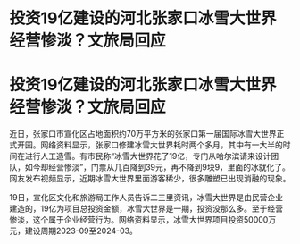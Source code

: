 # 投资19亿建设的河北张家口冰雪大世界经营惨淡？文旅局回应

# 投资19亿建设的河北张家口冰雪大世界经营惨淡？文旅局回应

近日，张家口市宣化区占地面积约70万平方米的张家口第一届国际冰雪大世界正式开园。网络资料显示，张家口修建冰雪大世界耗时两个多月，其中有一大半的时间在进行人工造雪。有市民称“冰雪大世界花了19亿，专门从哈尔滨请来设计团队，如今却经营惨淡”，门票从几百降到39元，再不降到9块9，里面的冰就化了。网友发布视频显示，近期冰雪大世界里面游客稀少，很多雕塑已出现消融的现象。

19日，宣化区文化和旅游局工作人员告诉二三里资讯，冰雪大世界是由民营企业建造的，19亿为项目总投资金额，冰雪大世界是一期，投资没那么多。至于经营惨淡，这个属于企业经营行为。网络资料显示，冰雪大世界项目投资50000万元，建设周期2023-09至2024-03。

